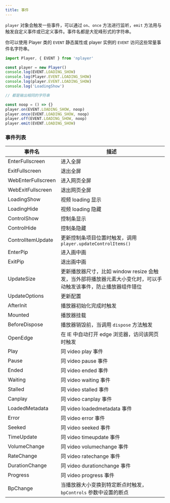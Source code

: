 ```yaml
---
title: 事件
---
```


`player` 对象会触发一些事件，可以通过 `on`、`once` 方法进行监听，`emit` 方法用与触发自定义事件或已定义事件。事件名都是大驼峰形式的字符串。

你可以使用 Player 类的 `EVENT` 静态属性或 player 实例的 `EVENT` 访问这些常量事件名字符串。

```js
import Player, { EVENT } from 'nplayer'

const player = new Player()
console.log(EVENT.LOADING_SHOW)
console.log(Player.EVENT.LOADING_SHOW)
console.log(player.EVENT.LOADING_SHOW)
console.log('LoadingShow')

// 都是输出相同的字符串

const noop = () => {}
player.on(EVENT.LOADING_SHOW, noop)
player.once(EVENT.LOADING_SHOW, noop)
player.off(EVENT.LOADING_SHOW, noop)
player.emit(EVENT.LOADING_SHOW)
```

### 事件列表

| 事件名 | 描述 |
|  ---  | ---  |
| EnterFullscreen  | 进入全屏 |
| ExitFullscreen  | 退出全屏 |
| WebEnterFullscreen  | 进入网页全屏 |
| WebExitFullscreen  | 退出网页全屏 |
| LoadingShow  | 视频 loading 显示 |
| LoadingHide  | 视频 loading 隐藏 |
| ControlShow  | 控制条显示 |
| ControlHide  | 控制条隐藏 |
| ControlItemUpdate  | 更新控制条项目位置时触发，调用 `player.updateControlItems()` |
| EnterPip  | 进入画中画 |
| ExitPip  | 退出画中画 |
| UpdateSize  | 更新播放器尺寸，比如 window resize 会触发，当外部将播放器元素大小变化时，可以手动触发该事件，防止播放器组件错位 |
| UpdateOptions  | 更新配置 |
| AfterInit | 播放器初始化完成时触发 |
| Mounted  | 播放器挂载 |
| BeforeDispose  | 播放器销毁前，当调用 `dispose` 方法触发 |
| OpenEdge  | 在 IE 中自动打开 edge 浏览器，访问该网页时触发 |
| Play | 同 video play 事件 |
| Pause  | 同 video pause 事件 |
| Ended  | 同 video ended 事件 |
| Waiting | 同 video waiting 事件 |
| Stalled  | 同 video stalled 事件 |
| Canplay  | 同 video canplay 事件 |
| LoadedMetadata | 同 video loadedmetadata 事件 |
| Error | 同 video error 事件 |
| Seeked  | 同 video seeked 事件 |
| TimeUpdate  | 同 video timeupdate 事件 |
| VolumeChange  | 同 video volumechange 事件 |
| RateChange  | 同 video ratechange 事件 |
| DurationChange  | 同 video durationchange 事件 |
| Progress | 同 video progress 事件 |
| BpChange | 当播放器大小变换到特定断点时触发，`bpControls` 参数中设置的断点 |
